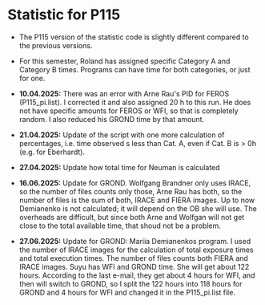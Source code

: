 # Statistic for P115
+ The P115 version of the statistic code is slightly different compared to the previous versions.

+ For this semester, Roland has assigned specific Category A and Category B times. Programs can have time for both categories, or just for one.

+ **10.04.2025:** There was an error with Arne Rau's PID for FEROS (P115_pi.list). I corrected it and also assigned 20 h to  this run. He does not have specific amounts for FEROS or WFI, so that is completely random. I also reduced his GROND time by that amount.
+ **21.04.2025:** Update of the script with one more calculation of percentages, i.e. time observed s less than Cat. A, even if Cat. B is > 0h (e.g. for Eberhardt).
+ **27.04.2025:** Update how total time for Neuman is calculated
+ **16.06.2025:** Update for GROND. Wolfgang Brandner only uses IRACE, so the number of files counts only those, Arne Rau has both, so the number of files is the sum of both, IRACE and FIERA images. Up to now Demianenko is not calculated; it will depend on the OB she will use. The overheads are difficult, but since both Arne and Wolfgan will not get close to the total available time, that shoud not be a problem.
+ **27.06.2025:** Update for GROND: Mariia Demianenkos program. I used the number of IRACE images for the calculation of total exposure times and total execution times. The number of files counts both FIERA and IRACE images. Suyu has WFI and GROND time. She will get about 122 hours. According to the last e-mail, they get about 4 hours for WFI, and then will switch to GROND, so I split the 122 hours into 118 hours for GROND and 4 hours for WFI and changed it in the P115_pi.list file.
